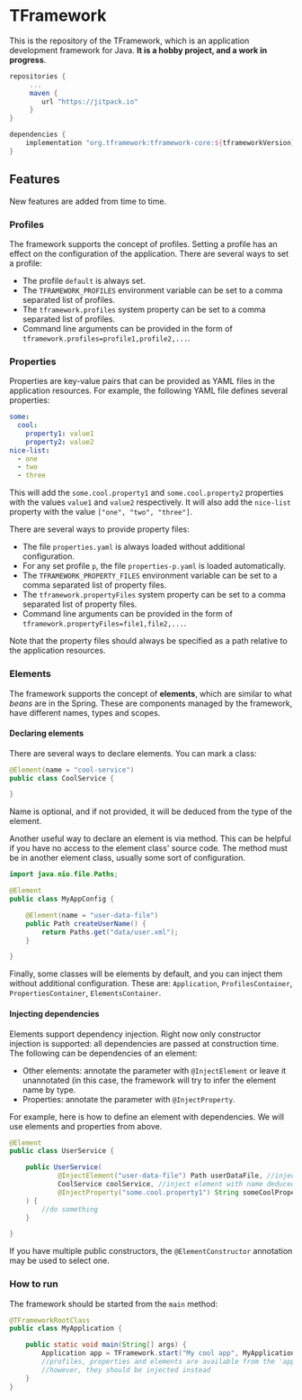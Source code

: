 # TFramework

This is the repository of the TFramework, which is an application development framework for Java.
**It is a hobby project, and a work in progress**.

```gradle
repositories {
     ...
     maven {
        url "https://jitpack.io"
     }
}

dependencies {
    implementation "org.tframework:tframework-core:${tframeworkVersion}"
}
```

## Features

New features are added from time to time.

### Profiles

The framework supports the concept of profiles. Setting a profile has an
effect on the configuration of the application. There are several ways to set a profile:

* The profile `default` is always set.
* The `TFRAMEWORK_PROFILES` environment variable can be set to a comma separated list of profiles.
* The `tframework.profiles` system property can be set to a comma separated list of profiles.
* Command line arguments can be provided in the form of `tframework.profiles=profile1,profile2,...`.

### Properties

Properties are key-value pairs that can be provided as YAML files in the application resources.
For example, the following YAML file defines several properties:

```yaml
some:
  cool:
    property1: value1
    property2: value2
nice-list:
  - one
  - two
  - three
```

This will add the `some.cool.property1` and `some.cool.property2` properties with the values `value1` and `value2` respectively.
It will also add the `nice-list` property with the value `["one", "two", "three"]`.

There are several ways to provide property files:

* The file `properties.yaml` is always loaded without additional configuration.
* For any set profile `p`, the file `properties-p.yaml` is loaded automatically.
* The `TFRAMEWORK_PROPERTY_FILES` environment variable can be set to a comma separated list of property files.
* The `tframework.propertyFiles` system property can be set to a comma separated list of property files.
* Command line arguments can be provided in the form of `tframework.propertyFiles=file1,file2,...`.

Note that the property files should always be specified as a path relative to the application resources.

### Elements

The framework supports the concept of **elements**, which are similar to what *beans* are in the
Spring. These are components managed by the framework, have different names, types and scopes.

#### Declaring elements

There are several ways to declare elements. You can mark a class:

```java
@Element(name = "cool-service")
public class CoolService {

}
```

Name is optional, and if not provided, it will be deduced from the type of the element.

Another useful way to declare an element is via method. This can be helpful if you have no access to the element
class' source code. The method must be in another element class, usually some sort of configuration.

```java
import java.nio.file.Paths;

@Element
public class MyAppConfig {

    @Element(name = "user-data-file")
    public Path createUserName() {
        return Paths.get("data/user.xml");
    }

}
```

Finally, some classes will be elements by default, and you can inject them without additional configuration. These are:
`Application`, `ProfilesContainer`, `PropertiesContainer`, `ElementsContainer`.

#### Injecting dependencies

Elements support dependency injection. Right now only constructor injection is supported: all dependencies are
passed at construction time. The following can be dependencies of an element:

- Other elements: annotate the parameter with `@InjectElement` or leave it unannotated (in this case, the framework will
try to infer the element name by type.
- Properties: annotate the parameter with `@InjectProperty`.

For example, here is how to define an element with dependencies. We will use elements and properties from above.

```java
@Element
public class UserService {

    public UserService(
            @InjectElement("user-data-file") Path userDataFile, //inject element with explicit name
            CoolService coolService, //inject element with name deduced from type
            @InjectProperty("some.cool.property1") String someCoolProperty //inject property by name
    ) {
        //do something
    }

}
```

If you have multiple public constructors, the `@ElementConstructor` annotation may be used to select one.

### How to run

The framework should be started from the `main` method:

```java
@TFrameworkRootClass
public class MyApplication {

    public static void main(String[] args) {
        Application app = TFramework.start("My cool app", MyApplication.class, args);
        //profiles, properties and elements are available from the 'app' object
        //however, they should be injected instead
    }
}
```
